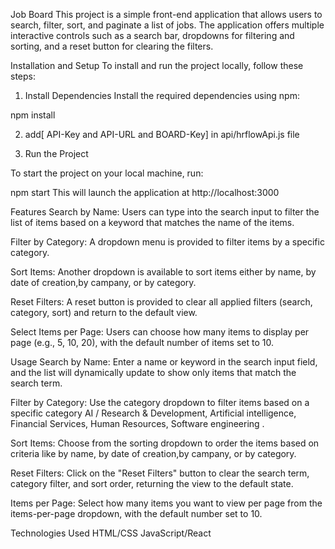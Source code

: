 Job Board
This project is a simple front-end application that allows users to search, filter, sort, and paginate a list of jobs. The application offers multiple interactive controls such as a search bar, dropdowns for filtering and sorting, and a reset button for clearing the filters.

Installation and Setup
To install and run the project locally, follow these steps:


1. Install Dependencies
   Install the required dependencies using npm:


npm install 


2. add[ API-Key and API-URL and BOARD-Key] in api/hrflowApi.js file 

3. Run the Project

To start the project on your local machine, run:


npm start
This will launch the application at http://localhost:3000 

Features
Search by Name:
Users can type into the search input to filter the list of items based on a keyword that matches the name of the items.

Filter by Category:
A dropdown menu is provided to filter items by a specific category.

Sort Items:
Another dropdown is available to sort items either by name, by date of creation,by campany, or by category.

Reset Filters:
A reset button is provided to clear all applied filters (search, category, sort) and return to the default view.

Select Items per Page:
Users can choose how many items to display per page (e.g., 5, 10, 20), with the default number of items set to 10.

Usage
Search by Name: Enter a name or keyword in the search input field, and the list will dynamically update to show only items that match the search term.

Filter by Category: Use the category dropdown to filter items based on a specific category AI / Research & Development, Artificial intelligence, Financial Services, Human Resources, Software engineering
.

Sort Items: Choose from the sorting dropdown to order the items based on criteria like by name, by date of creation,by campany, or by category.

Reset Filters: Click on the "Reset Filters" button to clear the search term, category filter, and sort order, returning the view to the default state.

Items per Page: Select how many items you want to view per page from the items-per-page dropdown, with the default number set to 10.

Technologies Used
HTML/CSS
JavaScript/React 


